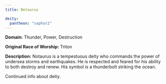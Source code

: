```yaml
---
title: Notaurus

deity: 
  pantheon: "saphor2"
---
```


**Domain:** Thunder, Power, Destruction

**Original Race of Worship:** Triton

**Description:** Notaurus is a tempestuous deity who commands the power of undersea storms and earthquakes. He is respected and feared for his ability to both destroy and renew. His symbol is a thunderbolt striking the ocean.

<!--more-->

<div class="todo">Continued info about deity.</div>
